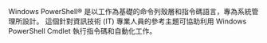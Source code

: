 <Token xmlns:xlink="http://www.w3.org/1999/xlink">Windows PowerShell® 是以工作為基礎的命令列殼層和指令碼語言，專為系統管理所設計。 這個針對資訊技術 (IT) 專業人員的參考主題可協助利用 Windows PowerShell Cmdlet 執行指令碼和自動化工作。</Token>

<!--HONumber=Apr16_HO1-->


